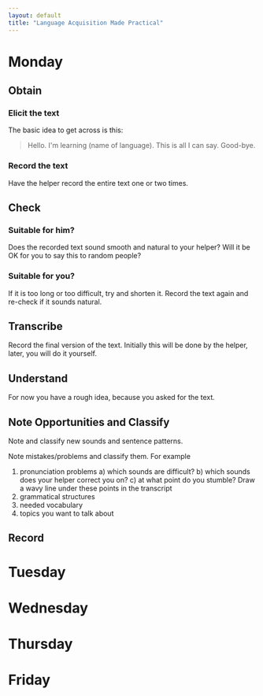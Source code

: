 ```yaml
---
layout: default
title: "Language Acquisition Made Practical"
---
```


# Monday
## Obtain
### Elicit the text
The basic idea to get across is this:
> Hello.
> I'm learning (name of language).
> This is all I can say.
> Good-bye.

### Record the text

Have the helper record the entire text one or two times.

## Check
### Suitable for him?
Does the recorded text sound smooth and natural to your helper? Will it be OK for you to say this to random people?
### Suitable for you?
If it is too long or too difficult, try and shorten it.
Record the text again and re-check if it sounds natural.
## Transcribe
Record the final version of the text. Initially this will be done by the helper, later, you will do it yourself.
## Understand
For now you have a rough idea, because you asked for the text.
## Note Opportunities and Classify
Note and classify new sounds and sentence patterns.

Note mistakes/problems and classify them. For example

1. pronunciation problems
  a) which sounds are difficult?
  b) which sounds does your helper correct you on?
  c) at what point do you stumble?
Draw a wavy line under these points in the transcript
2. grammatical structures
3. needed vocabulary
4. topics you want to talk about
## Record
# Tuesday
# Wednesday
# Thursday
# Friday
